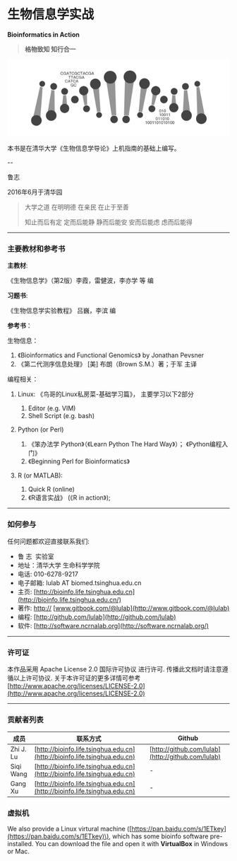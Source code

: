 # 生物信息学实战

**Bioinformatics in Action**

> **格物致知  知行合一**

![](img/intro.png)

本书是在清华大学《生物信息学导论》上机指南的基础上编写。

--

鲁志

2016年6月于清华园

> 大学之道 在明明德 在亲民 在止于至善
>
> 知止而后有定 定而后能静 静而后能安 安而后能虑 虑而后能得

---

### 主要教材和参考书

**主教材**:

《生物信息学》（第2版）李霞，雷健波，李亦学 等 编

**习题书**:

《生物信息学实验教程》  吕巍，李滨 编

**参考书**：

生物信息：

1. 《Bioinformatics and Functional Genomics》 by Jonathan Pevsner 
2. 《第二代测序信息处理》 \[美\] 布朗（Brown S.M.）著；于军 主译 

编程相关：

1. Linux: 《鸟哥的Linux私房菜-基础学习篇》， 主要学习以下2部分
   1. Editor \(e.g. VIM\)
   2. Shell Script \(e.g. bash\)

2. Python \(or Perl\)
   1. 《笨办法学 Python》（《Learn Python The Hard Way》）； 《Python编程入门》
   2. 《Beginning Perl for Bioinformatics》

3. R \(or MATLAB\):
   1. Quick R \(online\)
   2. 《R语言实战》 \(《R in action》\); 


---

### 如何参与

任何问题都欢迎直接联系我们:

* 鲁 志  实验室
* 地址：清华大学 生命科学学院
* 电话: 010-6278-9217
* 电子邮箱: lulab AT biomed.tsinghua.edu.cn
* 主页:  [http://bioinfo.life.tsinghua.edu.cn](http://bioinfo.life.tsinghua.edu.cn/)
* 著作:  [http://](http://www.gitbook.com/@lulab)  [www.gitbook.com/@lulab](http://www.gitbook.com/@lulab)
* 编程: [http://github.com/lulab](http://github.com/lulab)
* 软件: [http://software.ncrnalab.org](http://software.ncrnalab.org/)


---

### 许可证

本作品采用 Apache License 2.0 国际许可协议 进行许可. 传播此文档时请注意遵循以上许可协议. 关于本许可证的更多详情可参考 [http://www.apache.org/licenses/LICENSE-2.0](http://www.apache.org/licenses/LICENSE-2.0)

---

### 贡献者列表

| 成员 | 联系方式 | Github |
| --- | --- | --- |
| Zhi J. Lu | [http://bioinfo.life.tsinghua.edu.cn](http://bioinfo.life.tsinghua.edu.cn) | [http://github.com/lulab](http://github.com/lulab) |
| Siqi Wang | [http://bioinfo.life.tsinghua.edu.cn](http://bioinfo.life.tsinghua.edu.cn) | - |
| Gang Xu | [http://bioinfo.life.tsinghua.edu.cn](http://bioinfo.life.tsinghua.edu.cn) | - |

### 虚拟机

We also provide a Linux virtural machine \([https://pan.baidu.com/s/1ETkey](https://pan.baidu.com/s/1ETkey)\), which has some bioinfo software pre-installed. You can download the file and open it with **VirtualBox** in Windows or Mac.

